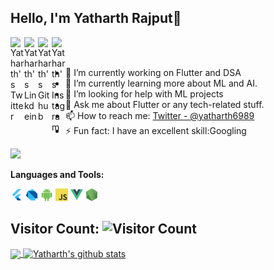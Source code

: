 ## Hello, I'm Yatharth Rajput👋



<a href="https://twitter.com/yatharth6989">
  <img align="left" alt="Yatharth's Twitter" width="22px" src="https://cdn.jsdelivr.net/npm/simple-icons@v3/icons/twitter.svg" />
</a>
<a href="https://www.linkedin.com/in/yatharth-rajput-631780188/">
  <img align="left" alt="Yatharth's Linkdein" width="22px" src="https://cdn.jsdelivr.net/npm/simple-icons@v3/icons/linkedin.svg" />
</a>
<a href="https://github.com/yatharthrajput">
  <img align="left" alt="Yatharth's Github" width="22px" src="https://cdn.jsdelivr.net/npm/simple-icons@v3/icons/github.svg" />
</a>

<a href="https://instagram.com/codepur_ka_superhero/">
  <img align="left" alt="Yatharth's Instagram" width="22px" src="https://cdn.jsdelivr.net/npm/simple-icons@v3/icons/instagram.svg" />
</a>



<br/>
<br/>


- 🔭 I’m currently working on Flutter and DSA
- 🌱 I’m currently learning more about ML and AI.
- 🤔 I’m looking for help with ML projects
- 💬 Ask me about Flutter or any tech-related stuff.
- 📫 How to reach me: [Twitter - @yatharth6989](https://twitter.com/yatharth6989)
- ⚡ Fun fact: I have an excellent skill:Googling


<a href="https://github.com/404"><img src="https://user-images.githubusercontent.com/73097560/115834477-dbab4500-a447-11eb-908a-139a6edaec5c.gif"></a>
<!-- 
[![Twitter: Yatharth6989](https://img.shields.io/twitter/follow/yatharth6989?style=social)](https://twitter.com/yatharth6989)
[![Linkedin: yatharth-rajput](https://img.shields.io/badge/-yatharth-blue?style=flat-square&logo=Linkedin&logoColor=white&link=https://www.linkedin.com/in/yatharth-rajput-631780188)](https://www.linkedin.com/in/yatharth-rajput-631780188)
[![GitHub yatharthrajput](https://img.shields.io/github/followers/yatharthrajput?label=follow&style=social)](https://github.com/yatharthrajput)
<!-- [![website](https://img.shields.io/badge/PortfolioWebsite-yath.live-2648ff?style=flat-square&logo=google-chrome)](https://yath.live/) -->
 

**Languages and Tools:**  

<code><img height="20" src="https://raw.githubusercontent.com/github/explore/80688e429a7d4ef2fca1e82350fe8e3517d3494d/topics/flutter/flutter.png"></code>
<code><img height="20" src="https://raw.githubusercontent.com/github/explore/80688e429a7d4ef2fca1e82350fe8e3517d3494d/topics/dart/dart.png"></code>
<code><img height="20" src="https://raw.githubusercontent.com/github/explore/80688e429a7d4ef2fca1e82350fe8e3517d3494d/topics/android/android.png"></code>
<code><img height="20" src="https://raw.githubusercontent.com/github/explore/80688e429a7d4ef2fca1e82350fe8e3517d3494d/topics/javascript/javascript.png"></code>
<code><img height="20" src="https://raw.githubusercontent.com/github/explore/80688e429a7d4ef2fca1e82350fe8e3517d3494d/topics/vue/vue.png"></code>
<code><img height="20" src="https://raw.githubusercontent.com/github/explore/80688e429a7d4ef2fca1e82350fe8e3517d3494d/topics/nodejs/nodejs.png"></code>    <br>

## Visitor Count: ![Visitor Count](https://profile-counter.glitch.me/{yatharthrajput}/count.svg)       

<a href="https://github.com/yatharthrajput">
  <img align="center" src="https://github-readme-stats.vercel.app/api/top-langs/?username=yatharthrajput&theme=light&hide_langs_below=1" />
</a>
<a href="https://github.com/yatharthrajput">
 <img align="center" src="https://github-readme-stats.vercel.app/api?username=yatharthrajput&show_icons=true&theme=light&line_height=27" alt="Yatharth's github stats"/>
</a><br>
                                                                                                         
